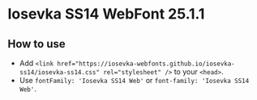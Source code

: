 # Iosevka SS14 WebFont 25.1.1

## How to use

- Add `<link href="https://iosevka-webfonts.github.io/iosevka-ss14/iosevka-ss14.css" rel="stylesheet" />` to your `<head>`.
- Use `fontFamily: 'Iosevka SS14 Web'` or `font-family: 'Iosevka SS14 Web'`.
